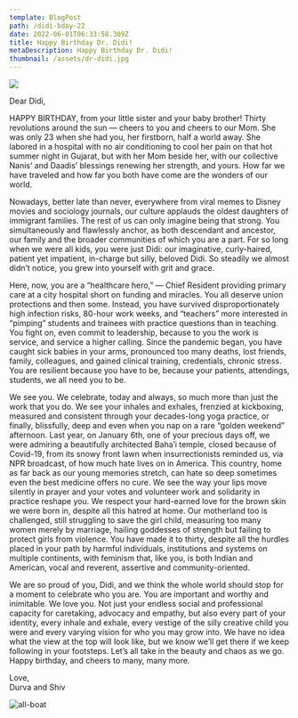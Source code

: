 ```yaml
---
template: BlogPost
path: /didi-bday-22
date: 2022-06-01T06:33:58.309Z
title: Happy Birthday Dr. Didi!
metaDescription: Happy Birthday Dr. Didi!
thumbnail: /assets/dr-didi.jpg
---
```

![](/assets/IMG_0479.JPG)

Dear Didi,

HAPPY BIRTHDAY, from your little sister and your baby brother! Thirty revolutions around the sun — cheers to you and cheers to our Mom. She was only 23 when she had you, her firstborn, half a world away. She labored in a hospital with no air conditioning to cool her pain on that hot summer night in Gujarat, but with her Mom beside her, with our collective Nanis’ and Daadis’ blessings renewing her strength, and yours. How far we have traveled and how far you both have come are the wonders of our world.

Nowadays, better late than never, everywhere from viral memes to Disney movies and sociology journals, our culture applauds the oldest daughters of immigrant families. The rest of us can only imagine being that strong. You simultaneously and flawlessly anchor, as both descendant and ancestor, our family and the broader communities of which you are a part. For so long when we were all kids, you were just Didi: our imaginative, curly-haired, patient yet impatient, in-charge but silly, beloved Didi. So steadily we almost didn’t notice, you grew into yourself with grit and grace.

Here, now, you are a “healthcare hero,” — Chief Resident providing primary care at a city hospital short on funding and miracles. You all deserve union protections and then some. Instead, you have survived disproportionately high infection risks, 80-hour work weeks, and “teachers” more interested in “pimping” students and trainees with practice questions than in teaching. You fight on, even commit to leadership, because to you the work is service, and service a higher calling. Since the pandemic began, you have caught sick babies in your arms, pronounced too many deaths, lost friends, family, colleagues, and gained clinical training, credentials, chronic stress. You are resilient because you have to be, because your patients, attendings, students, we all need you to be.

We see you. We celebrate, today and always, so much more than just the work that you do. We see your inhales and exhales, frenzied at kickboxing, measured and consistent through your decades-long yoga practice, or finally, blissfully, deep and even when you nap on a rare “golden weekend” afternoon. Last year, on January 6th, one of your precious days off, we were admiring a beautifully architected Baha’i temple, closed because of Covid-19, from its snowy front lawn when insurrectionists reminded us, via NPR broadcast, of how much hate lives on in America. This country, home as far back as our young memories stretch, can hate so deep sometimes even the best medicine offers no cure. We see the way your lips move silently in prayer and your votes and volunteer work and solidarity in practice reshape you. We respect your hard-earned love for the brown skin we were born in, despite all this hatred at home. Our motherland too is challenged, still struggling to save the girl child, measuring too many women merely by marriage, hailing goddesses of strength but failing to protect girls from violence. You have made it to thirty, despite all the hurdles placed in your path by harmful individuals, institutions and systems on multiple continents, with feminism that, like you, is both Indian and American, vocal and reverent, assertive and community-oriented.

We are so proud of you, Didi, and we think the whole world should stop for a moment to celebrate who you are. You are important and worthy and inimitable. We love you. Not just your endless social and professional capacity for caretaking, advocacy and empathy, but also every part of your identity, every inhale and exhale, every vestige of the silly creative child you were and every varying vision for who you may grow into. We have no idea what the view at the top will look like, but we know we’ll get there if we keep following in your footsteps. Let’s all take in the beauty and chaos as we go. Happy birthday, and cheers to many, many more.

Love,\
Durva and Shiv

![all-boat](/assets/IMG_8288.JPG)
